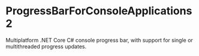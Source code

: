 # ProgressBarForConsoleApplications2
Multiplatform .NET Core C# console progress bar, with support for single or multithreaded progress updates.
